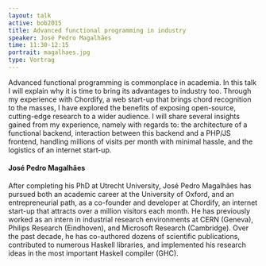 ```yaml
---
layout: talk
active: bob2015
title: Advanced functional programming in industry
speaker: José Pedro Magalhães
time: 11:30-12:15
portrait: magalhaes.jpg
type: Vortrag
---
```


Advanced functional programming is commonplace in academia. In this
talk I will explain why it is time to bring its advantages to industry
too. Through my experience with Chordify, a web start-up that brings
chord recognition to the masses, I have explored the benefits of
exposing open-source, cutting-edge research to a wider audience. I
will share several insights gained from my experience, namely with
regards to: the architecture of a functional backend, interaction
between this backend and a PHP/JS frontend, handling millions of
visits per month with minimal hassle, and the logistics of an internet
start-up.

#### José Pedro Magalhães

After completing his PhD at Utrecht University, José Pedro Magalhães
has pursued both an academic career at the University of Oxford, and
an entrepreneurial path, as a co-founder and developer at Chordify, an
internet start-up that attracts over a million visitors each month.
He has previously worked as an intern in industrial research
environments at CERN (Geneva), Philips Research (Eindhoven), and
Microsoft Research (Cambridge).  Over the past decade, he has
co-authored dozens of scientific publications, contributed to numerous
Haskell libraries, and implemented his research ideas in the most
important Haskell compiler (GHC).

